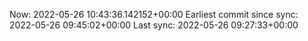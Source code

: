 Now: 2022-05-26 10:43:36.142152+00:00 Earliest commit since sync: 2022-05-26 09:45:02+00:00 Last sync: 2022-05-26 09:27:33+00:00
